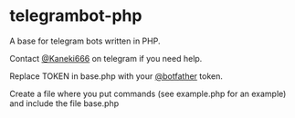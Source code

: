 # telegrambot-php
A base for telegram bots written in PHP.

Contact [@Kaneki666](t.me/Kaneki666) on telegram if you need help.

Replace TOKEN in base.php with your [@botfather](t.me/botfather) token.

Create a file where you put commands (see example.php for an example) and include the file base.php
